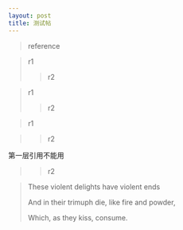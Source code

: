 ```yaml
---
layout: post
title: 测试帖
---
```

> reference

> r1
>> r2

> r1<br>
>> r2

> r1<br>

>> r2

第一层引用不能用
>> r2

> These violent delights have violent ends
>
> And in their trimuph die, like fire and powder,
>
> Which, as they kiss, consume.
